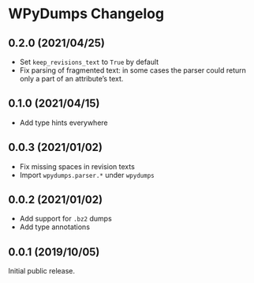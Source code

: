 # WPyDumps Changelog

## 0.2.0 (2021/04/25)

* Set `keep_revisions_text` to `True` by default
* Fix parsing of fragmented text: in some cases the parser could return only a part of an attribute’s text.

## 0.1.0 (2021/04/15)

* Add type hints everywhere

## 0.0.3 (2021/01/02)

* Fix missing spaces in revision texts
* Import `wpydumps.parser.*` under `wpydumps`

## 0.0.2 (2021/01/02)

* Add support for `.bz2` dumps
* Add type annotations

## 0.0.1 (2019/10/05)

Initial public release.
